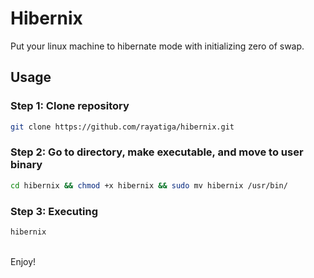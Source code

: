 # Hibernix
Put your linux machine to hibernate mode with initializing zero of swap.

## Usage
### Step 1: Clone repository
``` bash
git clone https://github.com/rayatiga/hibernix.git
```
### Step 2: Go to directory, make executable, and move to user binary
``` bash
cd hibernix && chmod +x hibernix && sudo mv hibernix /usr/bin/
```
### Step 3: Executing
``` bash
hibernix
```
<br>
Enjoy!
